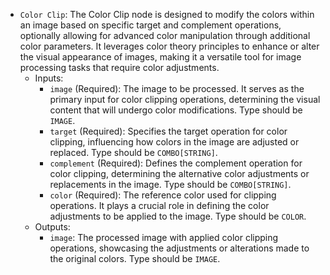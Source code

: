 - `Color Clip`: The Color Clip node is designed to modify the colors within an image based on specific target and complement operations, optionally allowing for advanced color manipulation through additional color parameters. It leverages color theory principles to enhance or alter the visual appearance of images, making it a versatile tool for image processing tasks that require color adjustments.
    - Inputs:
        - `image` (Required): The image to be processed. It serves as the primary input for color clipping operations, determining the visual content that will undergo color modifications. Type should be `IMAGE`.
        - `target` (Required): Specifies the target operation for color clipping, influencing how colors in the image are adjusted or replaced. Type should be `COMBO[STRING]`.
        - `complement` (Required): Defines the complement operation for color clipping, determining the alternative color adjustments or replacements in the image. Type should be `COMBO[STRING]`.
        - `color` (Required): The reference color used for clipping operations. It plays a crucial role in defining the color adjustments to be applied to the image. Type should be `COLOR`.
    - Outputs:
        - `image`: The processed image with applied color clipping operations, showcasing the adjustments or alterations made to the original colors. Type should be `IMAGE`.
